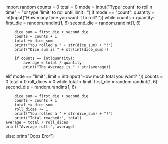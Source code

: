 import random
counts = 0
total = 0
mode = input("Type 'count' to roll n time"
             + "or type 'limit' to roll until limit : ")
if mode == "count":
    quantity = int(input("How many time you want it to roll? "))
    while counts < quantity:
        first_die = random.randint(1, 6)
        second_die = random.randint(1, 6)

        dice_sum = first_die + second_die
        counts = counts + 1
        total += dice_sum
        print("You rolled a " + str(dice_sum) + "!")
        print("Dice sum is " + str(int(dice_sum)))

        if counts == int(quantity):
            average = total / quantity
            print("The Average is " + str(average))


elif mode == "limit":
    limit = int(input("How much total you want? "))
    counts = 0
    total = 0
    roll_dices = 0
    while total < limit:
        first_die = random.randint(1, 6)
        second_die = random.randint(1, 6)

        dice_sum = first_die + second_die
        counts = counts + 1
        total += dice_sum
        roll_dices += 1
        print("You rolled a " + str(dice_sum) + "!")
        print("Total reached:", total)
    average = total / roll_dices
    print("Average roll:", average)
else:
    print("Oops Eror")
